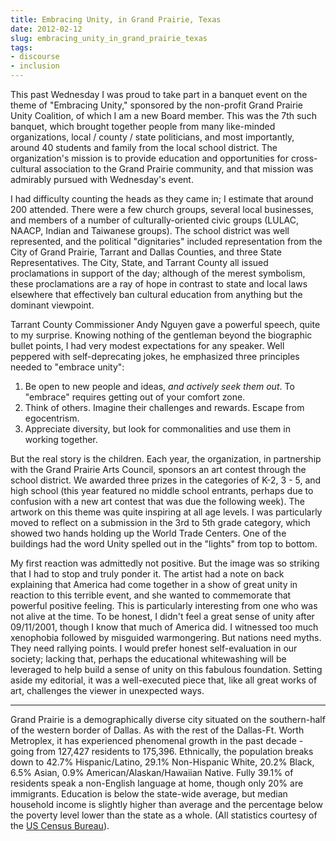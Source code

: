 ```yaml
---
title: Embracing Unity, in Grand Prairie, Texas
date: 2012-02-12
slug: embracing_unity_in_grand_prairie_texas
tags:
- discourse
- inclusion
---
```


This past Wednesday I was proud to take part in a banquet event on the theme of
"Embracing Unity," sponsored by the non-profit Grand Prairie Unity Coalition, of
which I am a new Board member. This was the 7th such banquet, which brought
together people from many like-minded organizations, local / county / state
politicians, and most importantly, around 40 students and family from the local
school district. The organization's mission is to provide education and
opportunities for cross-cultural association to the Grand Prairie community, and
that mission was admirably pursued with Wednesday's event.

<!-- truncate -->

I had difficulty counting the heads as they came in; I estimate that around 200
attended. There were a few church groups, several local businesses, and members
of a number of culturally-oriented civic groups (LULAC, NAACP, Indian and
Taiwanese groups). The school district was well represented, and the political
"dignitaries" included representation from the City of Grand Prairie, Tarrant
and Dallas Counties, and three State Representatives. The City, State, and
Tarrant County all issued proclamations in support of the day; <span
class="pale">although of the merest symbolism, these proclamations are a ray of
hope in contrast to state and local laws elsewhere that effectively ban cultural
education from anything but the dominant viewpoint</span>.

Tarrant County Commissioner Andy Nguyen gave a powerful speech, quite to my
surprise. Knowing nothing of the gentleman beyond the biographic bullet points,
I had very modest expectations for any speaker. Well peppered with
self-deprecating jokes, he emphasized three principles needed to "embrace
unity":

1. Be open to new people and ideas, _and actively seek them out_. To "embrace" requires getting out of your comfort zone.
1. Think of others. Imagine their challenges and rewards. Escape from egocentrism.
1. Appreciate diversity, but look for commonalities and use them in working together.

But the real story is the children. Each year, the organization, in partnership
with the Grand Prairie Arts Council, sponsors an art contest through the school
district. We awarded three prizes in the categories of K-2, 3 - 5, and high
school (this year featured no middle school entrants, perhaps due to confusion
with a new art contest that was due the following week). The artwork on this
theme was quite inspiring at all age levels. I was particularly moved to reflect
on a submission in the 3rd to 5th grade category, which showed two hands holding
up the World Trade Centers. One of the buildings had the word Unity spelled out
in the "lights" from top to bottom.

My first reaction was admittedly not positive. But the image was so striking
that I had to stop and truly ponder it. The artist had a note on back explaining
that America had come together in a show of great unity in reaction to this
terrible event, and she wanted to commemorate that powerful positive feeling.
This is particularly interesting from one who was not alive at the time. To be
honest, I didn't feel a great sense of unity after 09/11/2001, though I know
that much of America did. I witnessed too much xenophobia followed by misguided
warmongering. But nations need myths. They need rallying
points. I would prefer honest self-evaluation in our society; lacking that,
perhaps the educational whitewashing will be leveraged to help build a sense of
unity on this fabulous foundation. Setting aside my editorial, it was a
well-executed piece that, like all great works of art, challenges the viewer in
unexpected ways.

---

Grand Prairie is a demographically diverse city situated on the southern-half of
the western border of Dallas. As with the rest of the Dallas-Ft. Worth
Metroplex, it has experienced phenomenal growth in the past decade - going from
127,427 residents to 175,396. Ethnically, the population breaks down to 42.7%
Hispanic/Latino, 29.1% Non-Hispanic White, 20.2% Black, 6.5% Asian, 0.9%
American/Alaskan/Hawaiian Native. Fully 39.1% of residents speak a non-English
language at home, though only 20% are immigrants. Education is below the
state-wide average, but median household income is slightly higher than average
and the percentage below the poverty level lower than the state as a whole. (All
statistics courtesy of the [US Census
Bureau](https://www.census.gov/quickfacts/fact/table/grandprairiecitytexas/PST045224)).
